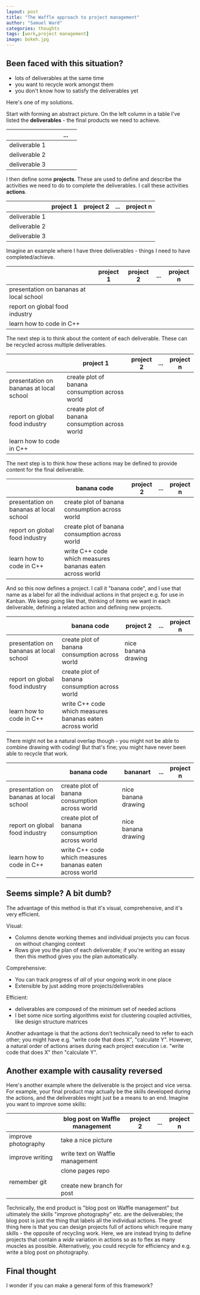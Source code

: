 ```yaml
---
layout: post
title: "The Waffle approach to project management"
author: "Samuel Ward"
categories: thoughts
tags: [work,project management]
image: bokeh.jpg
---
```


## Been faced with this situation?

- lots of deliverables at the same time
- you want to recycle work amongst them
- you don't know how to satisfy the deliverables yet

Here's one of my solutions.

Start with forming an abstract picture. On the left column in a table I've listed the __deliverables__ - the final products we need to achieve.

|               |           |           | ... |           |
|---------------|-----------|-----------|-----|-----------|
| deliverable 1 |           |           |     |           |
| deliverable 2 |           |           |     |           |
| deliverable 3 |           |           |     |           |

I then define some __projects__. These are used to define and describe the activities we need to do to complete the deliverables. I call these activities __actions__.

|               | project 1 | project 2 | ... | project n |
|---------------|-----------|-----------|-----|-----------|
| deliverable 1 |           |           |     |           |
| deliverable 2 |           |           |     |           |
| deliverable 3 |           |           |     |           |

Imagine an example where I have three deliverables - things I need to have completed/achieve.

|                                         | project 1 | project 2 | ... | project n |
|-----------------------------------------|-----------|-----------|-----|-----------|
| presentation on bananas at local school |           |           |     |           |
| report on global food industry          |           |           |     |           |
| learn how to code in C++                |           |           |     |           |

The next step is to think about the content of each deliverable. These can be recycled across multiple deliverables.

|                                         | project 1                                      | project 2 | ... | project n |
|-----------------------------------------|------------------------------------------------|-----------|-----|-----------|
| presentation on bananas at local school | create plot of banana consumption across world |           |     |           |
| report on global food industry          | create plot of banana consumption across world |           |     |           |
| learn how to code in C++                |                                                |           |     |           |

The next step is to think how these actions may be defined to provide content for the final deliverable.

|                                         | banana code                                              | project 2 | ... | project n |
|-----------------------------------------|----------------------------------------------------------|-----------|-----|-----------|
| presentation on bananas at local school | create plot of banana consumption across world           |           |     |           |
| report on global food industry          | create plot of banana consumption across world           |           |     |           |
| learn how to code in C++                | write C++ code which measures bananas eaten across world |           |     |           |

And so this now defines a project. I call it "banana code", and I use that name as a label for all the individual actions in that project e.g. for use in Kanban. We keep going like that, thinking of items we want in each deliverable, defining a related action and defining new projects.

|                                         | banana code                                              | project 2          | ... | project n |
|-----------------------------------------|----------------------------------------------------------|--------------------|-----|-----------|
| presentation on bananas at local school | create plot of banana consumption across world           | nice banana drawing|     |           |
| report on global food industry          | create plot of banana consumption across world           |                    |     |           |
| learn how to code in C++                | write C++ code which measures bananas eaten across world |                    |     |           |

There might not be a natural overlap though - you might not be able to combine drawing with coding! But that's fine; you might have never been able to recycle that work.

|                                         | banana code                                              | bananart            | ... | project n |
|-----------------------------------------|----------------------------------------------------------|---------------------|-----|-----------|
| presentation on bananas at local school | create plot of banana consumption across world           | nice banana drawing |     |           |
| report on global food industry          | create plot of banana consumption across world           | nice banana drawing |     |           |
| learn how to code in C++                | write C++ code which measures bananas eaten across world |                     |     |           |

## Seems simple? A bit dumb?

The advantage of this method is that it's visual, comprehensive, and it's very efficient.

Visual:

- Columns denote working themes and individual projects you can focus on without changing context
- Rows give you the plan of each deliverable; if you're writing an essay then this method gives you the plan automatically.

Comprehensive:

- You can track progress of _all_ of your ongoing work in one place
- Extensible by just adding more projects/deliverables

Efficient: 

- deliverables are composed of the minimum set of needed actions
- I bet some nice sorting algorithms exist for clustering coupled activities, like design structure matrices 


Another advantage is that the actions don't technically need to refer to each other; you might have e.g. "write code that does X", "calculate Y". However, a natural order of actions arises during each project execution i.e. "write code that does X" _then_ "calculate Y".

## Another example with causality reversed

Here's another example where the deliverable is the project and vice versa. For example, your final product may actually be the skills developed during the actions, and the deliverables might just be a means to an end. Imagine you want to improve some skills:

|                     | blog post on Waffle management                     | project 2 | ... | project n |
|---------------------|----------------------------------------------------|-----------|-----|-----------|
| improve photography | take a nice picture                                |           |     |           |
| improve writing     | write text on Waffle management                    |           |     |           |
| remember git        | clone pages repo<br><br>create new branch for post |           |     |           |

Technically, the end product is "blog post on Waffle management" but ultimately the skills "improve photography" etc. are the deliverables; the blog post is just the thing that labels all the individual actions. The great thing here is that you can design projects full of actions which require many skills - the opposite of recycling work. Here, we are instead trying to define projects that contain a _wide_ variation in actions so as to flex as many muscles as possible. Alternatively, you could recycle for efficiency and e.g. write a blog post on photography. 

## Final thought

I wonder if you can make a general form of this framework? 